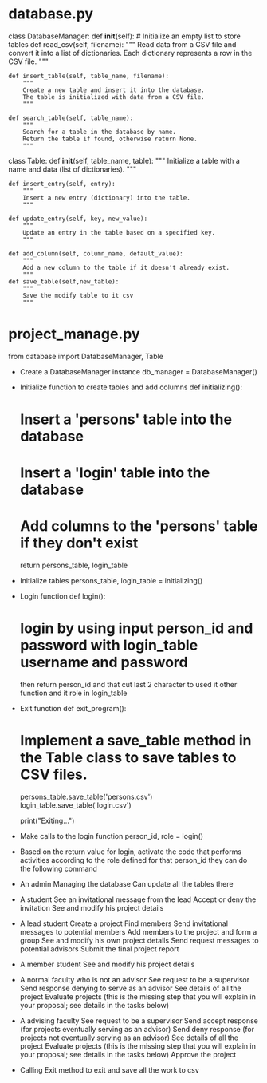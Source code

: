 # database.py
class DatabaseManager:
    def __init__(self):
        # Initialize an empty list to store tables
    def read_csv(self, filename):
        """
        Read data from a CSV file and convert it into a list of dictionaries.
        Each dictionary represents a row in the CSV file.
        """

    def insert_table(self, table_name, filename):
        """
        Create a new table and insert it into the database.
        The table is initialized with data from a CSV file.
        """

    def search_table(self, table_name):
        """
        Search for a table in the database by name.
        Return the table if found, otherwise return None.
        """

class Table:
    def __init__(self, table_name, table):
        """
        Initialize a table with a name and data (list of dictionaries).
        """

    def insert_entry(self, entry):
        """
        Insert a new entry (dictionary) into the table.
        """

    def update_entry(self, key, new_value):
        """
        Update an entry in the table based on a specified key.
        """

    def add_column(self, column_name, default_value):
        """
        Add a new column to the table if it doesn't already exist.
        """
    def save_table(self,new_table):
        """
        Save the modify table to it csv
        """
# project_manage.py
from database import DatabaseManager, Table

* Create a DatabaseManager instance
db_manager = DatabaseManager()

* Initialize function to create tables and add columns
def initializing():
    # Insert a 'persons' table into the database
    # Insert a 'login' table into the database
    # Add columns to the 'persons' table if they don't exist
    return persons_table, login_table

* Initialize tables
persons_table, login_table = initializing()

* Login function
def login():
    # login by using input person_id and password with login_table username and password
    then return person_id and that cut last 2 character to used it other function and it role in login_table


* Exit function
def exit_program():
    # Implement a save_table method in the Table class to save tables to CSV files.
    persons_table.save_table('persons.csv')
    login_table.save_table('login.csv')

    print("Exiting...")


* Make calls to the login function
person_id, role = login()

* Based on the return value for login, activate the code that performs activities according to the role defined for that person_id
  they can do the following command
* An admin
    Managing the database
    Can update all the tables there

* A student
    See an invitational message from the lead
    Accept or deny the invitation
    See and modify his project details

* A lead student
    Create a project
    Find members
    Send invitational messages to potential members
    Add members to the project and form a group
    See and modify his own project details
    Send request messages to potential advisors
    Submit the final project report

* A member student
    See and modify his project details

* A normal faculty who is not an advisor
    See request to be a supervisor
    Send response denying to serve as an advisor
    See details of all the project
    Evaluate projects (this is the missing step that you will explain in your proposal; see details in the tasks below)

* A advising faculty
    See request to be a supervisor
    Send accept response (for projects eventually serving as an advisor)
    Send deny response (for projects not eventually serving as an advisor)
    See details of all the project
    Evaluate projects (this is the missing step that you will explain in your proposal; see details in the tasks below)
    Approve the project

* Calling Exit method to exit and save all the work to csv